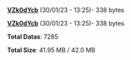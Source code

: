 [**VZk0dYcb**](/data/VZk0dYcb.txt) (30/01/23 - 13:25)- 338 bytes

[**VZk0dYcb**](/data/VZk0dYcb.txt) (30/01/23 - 13:25)- 338 bytes

**Total Datas**: 7285

**Total Size**: 41.95 MB / 42.0 MB